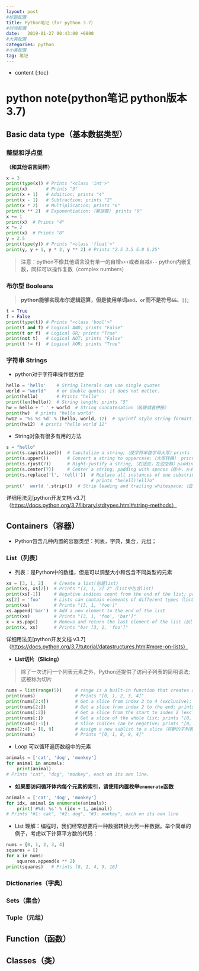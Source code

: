 ```yaml
---
layout: post
#标题配置
title: Python笔记（for python 3.7）
#时间配置
date:   2019-01-27 00:43:00 +0800
#大类配置
categories: python
#小类配置
tag: 笔记
---
```


* content
{:toc}
# python note(python笔记 python版本3.7)
## Basic data type（基本数据类型）
### 整型和浮点型 
**（和其他语言同样）**
```python
x = 3
print(type(x)) # Prints "<class 'int'>"
print(x)       # Prints "3"
print(x + 1)   # Addition; prints "4"
print(x - 1)   # Subtraction; prints "2"
print(x * 2)   # Multiplication; prints "6"
print(x ** 2)  # Exponentiation;（幂运算） prints "9"
x += 1
print(x)  # Prints "4"
x *= 2
print(x)  # Prints "8"
y = 2.5
print(type(y)) # Prints "<class 'float'>"
print(y, y + 1, y * 2, y ** 2) # Prints "2.5 3.5 5.0 6.25"
```
>注意：python不像其他语言没有单一的自增`x++`或者自减`X--`
>python内嵌复数，同样可以操作复数（complex numbers）

### 布尔型 Booleans
> **python能够实现布尔逻辑运算，但是使用单词`and`、`or`而不是符号`&&`、`||`;**

```python
t = True
f = False
print(type(t)) # Prints "<class 'bool'>"
print(t and f) # Logical AND; prints "False"
print(t or f)  # Logical OR; prints "True"
print(not t)   # Logical NOT; prints "False"
print(t != f)  # Logical XOR; prints "True"
```

### 字符串 Strings

- python对于字符串操作很方便

```python
hello = 'hello'    # String literals can use single quotes
world = "world"    # or double quotes; it does not matter.
print(hello)       # Prints "hello"
print(len(hello))  # String length; prints "5"
hw = hello + ' ' + world  # String concatenation（级联或者拼接）
print(hw)  # prints "hello world"
hw12 = '%s %s %d' % (hello, world, 12)  # sprintf style string formatting
print(hw12)  # prints "hello world 12"
```
- String对象有很多有用的方法

```python
s = "hello"
print(s.capitalize())  # Capitalize a string;（使字符串首字母大写）prints "Hello"
print(s.upper())       # Convert a string to uppercase;（大写转换） prints "HELLO"
print(s.rjust(7))      # Right-justify a string,（右适应，左边空格）padding with spaces; prints "  hello"
print(s.center(7))     # Center a string, padding with spaces（居中，左右空格）; prints " hello "
print(s.replace('l', '(ell)'))  # Replace all instances of one substring with another;（部分字符替换）
                                # prints "he(ell)(ell)o"
print('  world '.strip())  # Strip leading and trailing whitespace;（去掉前后的空格）prints "world"
```
详细用法见[python开发文档 v3.7]（https://docs.python.org/3.7/library/stdtypes.html#string-methods）

## Containers（容器）
- Python包含几种内置的容器类型：列表，字典，集合，元组；
### List（列表）
- 列表：是Python中的数组，但是可以调整大小和包含不同类型的元素

```python
xs = [3, 1, 2]    # Create a list(创建list)
print(xs, xs[2])  # Prints "[3, 1, 2] 2"（list中包含list）
print(xs[-1])     # Negative indices count from the end of the list; prints "2"（负数：从后向前索引）
xs[2] = 'foo'     # Lists can contain elements of different types（list中可以包含不同的元素 修改list）
print(xs)         # Prints "[3, 1, 'foo']"
xs.append('bar')  # Add a new element to the end of the list
print(xs)         # Prints "[3, 1, 'foo', 'bar']"
x = xs.pop()      # Remove and return the last element of the list（从list尾移除一个元素 修改list）
print(x, xs)      # Prints "bar [3, 1, 'foo']"
```
详细用法见[python开发文档 v3.7]（https://docs.python.org/3.7/tutorial/datastructures.html#more-on-lists）
- **List切片（Slicing）**

>除了一次访问一个列表元素之外，Python还提供了访问子列表的简明语法;这被称为切片

```python
nums = list(range(5))     # range is a built-in function that creates a list of integers(range是python中内建的函数，自动生成一列整数)
print(nums)               # Prints "[0, 1, 2, 3, 4]"
print(nums[2:4])          # Get a slice from index 2 to 4 (exclusive); prints "[2, 3]"
print(nums[2:])           # Get a slice from index 2 to the end; prints "[2, 3, 4]"
print(nums[:2])           # Get a slice from the start to index 2 (exclusive); prints "[0, 1]"
print(nums[:])            # Get a slice of the whole list; prints "[0, 1, 2, 3, 4]"（相当于复制，注：不同于赋值用法）
print(nums[:-1])          # Slice indices can be negative; prints "[0, 1, 2, 3]"
nums[2:4] = [8, 9]        # Assign a new sublist to a slice（将新的子列表分配给切片，会改变list）
print(nums)               # Prints "[0, 1, 8, 9, 4]"
```
- Loop 可以循环遍历数组中的元素

```python
animals = ['cat', 'dog', 'monkey']
for animal in animals:
    print(animal)
# Prints "cat", "dog", "monkey", each on its own line.
```
- **如果要访问循环体内每个元素的索引，请使用内置枚举`enumerate`函数**

```python
animals = ['cat', 'dog', 'monkey']
for idx, animal in enumerate(animals):
    print('#%d: %s' % (idx + 1, animal))
# Prints "#1: cat", "#2: dog", "#3: monkey", each on its own line
```
- List 理解：编程时，我们经常想要将一种数据转换为另一种数据。举个简单的例子，考虑以下计算平方数的代码：

```python
nums = [0, 1, 2, 3, 4]
squares = []
for x in nums:
    squares.append(x ** 2)
print(squares)   # Prints [0, 1, 4, 9, 16]
```

### Dictionaries（字典）
### Sets（集合）
### Tuple（元组）
## Function（函数）
## Classes（类）